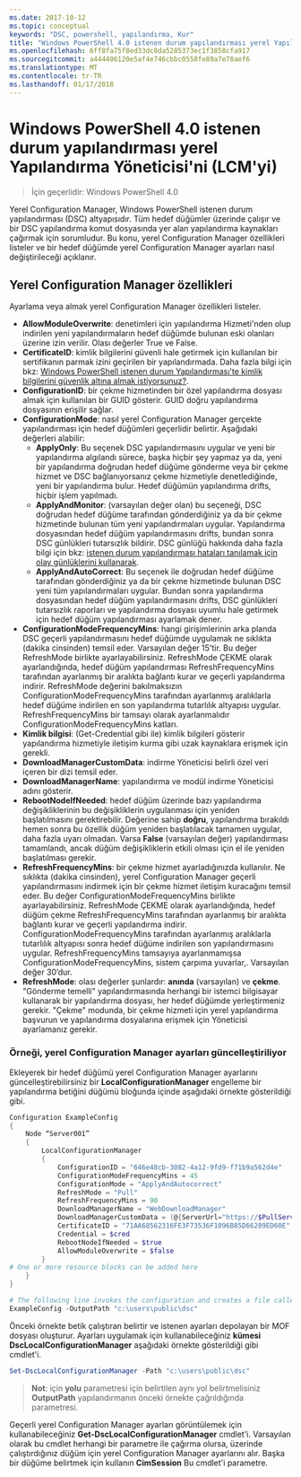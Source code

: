 ```yaml
---
ms.date: 2017-10-12
ms.topic: conceptual
keywords: "DSC, powershell, yapılandırma, Kur"
title: "Windows PowerShell 4.0 istenen durum yapılandırması yerel Yapılandırma Yöneticisi'ni (LCM'yi)"
ms.openlocfilehash: 6ff8fa75f8ed33dc8da5285373ec1f3858cfa917
ms.sourcegitcommit: a444406120e5af4e746cbbc0558fe89a7e78aef6
ms.translationtype: MT
ms.contentlocale: tr-TR
ms.lasthandoff: 01/17/2018
---
```

# <a name="windows-powershell-40-desired-state-configuration-local-configuration-manager-lcm"></a>Windows PowerShell 4.0 istenen durum yapılandırması yerel Yapılandırma Yöneticisi'ni (LCM'yi)

>İçin geçerlidir: Windows PowerShell 4.0

Yerel Configuration Manager, Windows PowerShell istenen durum yapılandırması (DSC) altyapısıdır.
Tüm hedef düğümler üzerinde çalışır ve bir DSC yapılandırma komut dosyasında yer alan yapılandırma kaynakları çağırmak için sorumludur.
Bu konu, yerel Configuration Manager özellikleri listeler ve bir hedef düğümde yerel Configuration Manager ayarları nasıl değiştirileceği açıklanır.

## <a name="local-configuration-manager-properties"></a>Yerel Configuration Manager özellikleri

Ayarlama veya almak yerel Configuration Manager özellikleri listeler.

- **AllowModuleOverwrite**: denetimleri için yapılandırma Hizmeti'nden olup indirilen yeni yapılandırmaların hedef düğümde bulunan eski olanları üzerine izin verilir. Olası değerler True ve False.
- **CertificateID**: kimlik bilgilerini güvenli hale getirmek için kullanılan bir sertifikanın parmak izini geçirilen bir yapılandırmada. Daha fazla bilgi için bkz: [Windows PowerShell istenen durum Yapılandırması'te kimlik bilgilerini güvenlik altına almak istiyorsunuz?](http://blogs.msdn.com/b/powershell/archive/2014/01/31/want-to-secure-credentials-in-windows-powershell-desired-state-configuration.aspx).
- **ConfigurationID**: bir çekme hizmetinden bir özel yapılandırma dosyası almak için kullanılan bir GUID gösterir. GUID doğru yapılandırma dosyasının erişilir sağlar.
- **ConfigurationMode**: nasıl yerel Configuration Manager gerçekte yapılandırması için hedef düğümleri geçerlidir belirtir. Aşağıdaki değerleri alabilir:
  - **ApplyOnly**: Bu seçenek DSC yapılandırmasını uygular ve yeni bir yapılandırma algılandı sürece, başka hiçbir şey yapmaz ya da, yeni bir yapılandırma doğrudan hedef düğüme gönderme veya bir çekme hizmet ve DSC bağlanıyorsanız çekme hizmetiyle denetlediğinde, yeni bir yapılandırma bulur. Hedef düğümün yapılandırma drifts, hiçbir işlem yapılmadı.
  - **ApplyAndMonitor**: (varsayılan değer olan) bu seçeneği, DSC doğrudan hedef düğüme tarafından gönderdiğiniz ya da bir çekme hizmetinde bulunan tüm yeni yapılandırmaları uygular. Yapılandırma dosyasından hedef düğüm yapılandırmasını drifts, bundan sonra DSC günlükleri tutarsızlık bildirir. DSC günlüğü hakkında daha fazla bilgi için bkz: [istenen durum yapılandırması hataları tanılamak için olay günlüklerini kullanarak](http://blogs.msdn.com/b/powershell/archive/2014/01/03/using-event-logs-to-diagnose-errors-in-desired-state-configuration.aspx).
  - **ApplyAndAutoCorrect**: Bu seçenek ile doğrudan hedef düğüme tarafından gönderdiğiniz ya da bir çekme hizmetinde bulunan DSC yeni tüm yapılandırmaları uygular. Bundan sonra yapılandırma dosyasından hedef düğüm yapılandırmasını drifts, DSC günlükleri tutarsızlık raporları ve yapılandırma dosyası uyumlu hale getirmek için hedef düğüm yapılandırması ayarlamak dener.
- **ConfigurationModeFrequencyMins**: hangi girişimlerinin arka planda DSC geçerli yapılandırmasını hedef düğümde uygulamak ne sıklıkta (dakika cinsinden) temsil eder. Varsayılan değer 15'tir. Bu değer RefreshMode birlikte ayarlayabilirsiniz. RefreshMode ÇEKME olarak ayarlandığında, hedef düğüm yapılandırması RefreshFrequencyMins tarafından ayarlanmış bir aralıkta bağlantı kurar ve geçerli yapılandırma indirir. RefreshMode değerini bakılmaksızın ConfigurationModeFrequencyMins tarafından ayarlanmış aralıklarla hedef düğüme indirilen en son yapılandırma tutarlılık altyapısı uygular. RefreshFrequencyMins bir tamsayı olarak ayarlanmalıdır ConfigurationModeFrequencyMins katları.
- **Kimlik bilgisi**: (Get-Credential gibi ile) kimlik bilgileri gösterir yapılandırma hizmetiyle iletişim kurma gibi uzak kaynaklara erişmek için gerekli.
- **DownloadManagerCustomData**: indirme Yöneticisi belirli özel veri içeren bir dizi temsil eder.
- **DownloadManagerName**: yapılandırma ve modül indirme Yöneticisi adını gösterir.
- **RebootNodeIfNeeded**: hedef düğüm üzerinde bazı yapılandırma değişikliklerinin bu değişikliklerin uygulanması için yeniden başlatılmasını gerektirebilir. Değerine sahip **doğru**, yapılandırma bırakıldı hemen sonra bu özellik düğüm yeniden başlatılacak tamamen uygular, daha fazla uyarı olmadan. Varsa **False** (varsayılan değer) yapılandırması tamamlandı, ancak düğüm değişikliklerin etkili olması için el ile yeniden başlatılması gerekir.
- **RefreshFrequencyMins**: bir çekme hizmet ayarladığınızda kullanılır. Ne sıklıkta (dakika cinsinden), yerel Configuration Manager geçerli yapılandırmasını indirmek için bir çekme hizmet iletişim kuracağını temsil eder. Bu değer ConfigurationModeFrequencyMins birlikte ayarlayabilirsiniz. RefreshMode ÇEKME olarak ayarlandığında, hedef düğüm çekme RefreshFrequencyMins tarafından ayarlanmış bir aralıkta bağlantı kurar ve geçerli yapılandırma indirir. ConfigurationModeFrequencyMins tarafından ayarlanmış aralıklarla tutarlılık altyapısı sonra hedef düğüme indirilen son yapılandırmasını uygular. RefreshFrequencyMins tamsayıya ayarlanmamışsa ConfigurationModeFrequencyMins, sistem çarpıma yuvarlar,. Varsayılan değer 30’dur.
- **RefreshMode**: olası değerler şunlardır: **anında** (varsayılan) ve **çekme**. "Gönderme temelli" yapılandırmasında herhangi bir istemci bilgisayar kullanarak bir yapılandırma dosyası, her hedef düğümde yerleştirmeniz gerekir. "Çekme" modunda, bir çekme hizmeti için yerel yapılandırma başvurun ve yapılandırma dosyalarına erişmek için Yöneticisi ayarlamanız gerekir.

### <a name="example-of-updating-local-configuration-manager-settings"></a>Örneği, yerel Configuration Manager ayarları güncelleştiriliyor

Ekleyerek bir hedef düğümü yerel Configuration Manager ayarlarını güncelleştirebilirsiniz bir **LocalConfigurationManager** engelleme bir yapılandırma betiğini düğümü bloğunda içinde aşağıdaki örnekte gösterildiği gibi.

```powershell
Configuration ExampleConfig
{
    Node “Server001”
    {
        LocalConfigurationManager
        {
            ConfigurationID = "646e48cb-3082-4a12-9fd9-f71b9a562d4e"
            ConfigurationModeFrequencyMins = 45
            ConfigurationMode = "ApplyAndAutocorrect"
            RefreshMode = "Pull"
            RefreshFrequencyMins = 90
            DownloadManagerName = "WebDownloadManager"
            DownloadManagerCustomData = (@{ServerUrl="https://$PullService/psdscpullserver.svc"})
            CertificateID = "71AA68562316FE3F73536F1096B85D66289ED60E"
            Credential = $cred
            RebootNodeIfNeeded = $true
            AllowModuleOverwrite = $false
        }
# One or more resource blocks can be added here
    }
}

# The following line invokes the configuration and creates a file called Server001.meta.mof at the specified path
ExampleConfig -OutputPath "c:\users\public\dsc"
```

Önceki örnekte betik çalıştıran belirtir ve istenen ayarları depolayan bir MOF dosyası oluşturur.
Ayarları uygulamak için kullanabileceğiniz **kümesi DscLocalConfigurationManager** aşağıdaki örnekte gösterildiği gibi cmdlet'i.

```powershell
Set-DscLocalConfigurationManager -Path "c:\users\public\dsc"
```

> **Not**: için **yolu** parametresi için belirtilen aynı yol belirtmelisiniz **OutputPath** yapılandırmanın önceki örnekte çağrıldığında parametresi.

Geçerli yerel Configuration Manager ayarları görüntülemek için kullanabileceğiniz **Get-DscLocalConfigurationManager** cmdlet'i.
Varsayılan olarak bu cmdlet herhangi bir parametre ile çağırma olursa, üzerinde çalıştırdığınız düğüm için yerel Configuration Manager ayarlarını alır.
Başka bir düğüme belirtmek için kullanın **CimSession** Bu cmdlet'i parametre.
